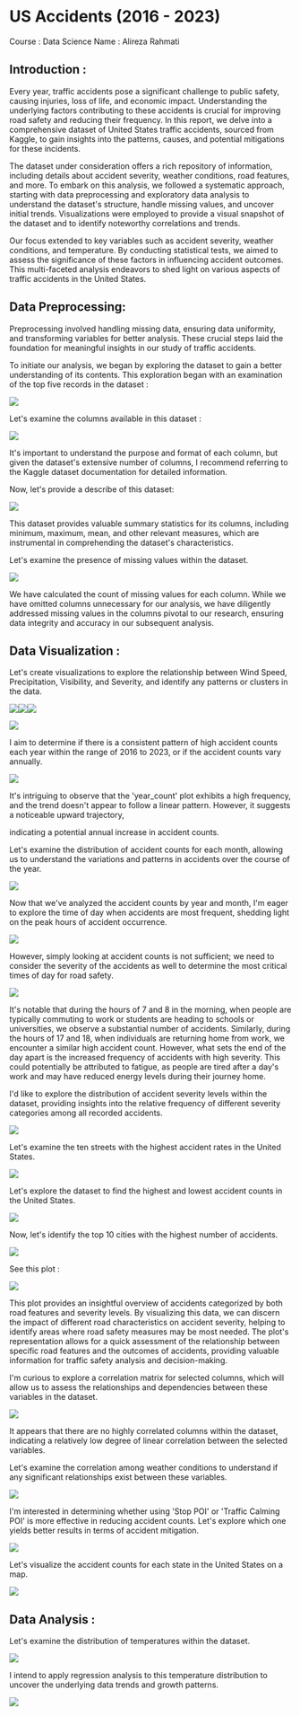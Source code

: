 # ﻿US Accidents (2016 - 2023)

Course : Data Science 
Name : Alireza Rahmati

## Introduction :

Every year, traffic accidents pose a significant challenge to public safety, causing injuries, loss of life, and economic impact. Understanding the underlying factors contributing to these accidents is crucial for improving road safety and reducing their frequency. In this report, we delve into a comprehensive dataset of United States traffic accidents, sourced from Kaggle, to gain insights into the patterns, causes, and potential mitigations for these incidents.

The dataset under consideration offers a rich repository of information, including details about accident severity, weather conditions, road features, and more. To embark on this analysis, we followed a systematic approach, starting with data preprocessing and exploratory data analysis to understand the dataset's structure, handle missing values, and uncover initial trends. Visualizations were employed to provide a visual snapshot of the dataset and to identify noteworthy correlations and trends.

Our focus extended to key variables such as accident severity, weather conditions, and temperature. By conducting statistical tests, we aimed to assess the significance of these factors in influencing accident outcomes. This multi-faceted analysis endeavors to shed light on various aspects of traffic accidents in the United States.

## Data Preprocessing:

Preprocessing involved handling missing data, ensuring data uniformity, and transforming variables for better analysis. These crucial steps laid the foundation for meaningful insights in our study of traffic accidents.

To initiate our analysis, we began by exploring the dataset to gain a better understanding of its contents. This exploration began with an examination of the top five records in the dataset :

![](Aspose.Words.8a628e6a-358b-4755-989f-28300666afc2.001.jpeg)

Let's examine the columns available in this dataset :

![](Aspose.Words.8a628e6a-358b-4755-989f-28300666afc2.002.jpeg)

It's important to understand the purpose and format of each column, but given the dataset's extensive number of columns, I recommend referring to the Kaggle dataset documentation for detailed information.

Now, let's provide a describe of this dataset:

![](Aspose.Words.8a628e6a-358b-4755-989f-28300666afc2.003.jpeg)

This dataset provides valuable summary statistics for its columns, including minimum, maximum, mean, and other relevant measures, which are instrumental in comprehending the dataset's characteristics.

Let's examine the presence of missing values within the dataset.

![](Aspose.Words.8a628e6a-358b-4755-989f-28300666afc2.004.png)

We have calculated the count of missing values for each column. While we have omitted columns unnecessary for our analysis, we have diligently addressed missing values in the columns pivotal to our research, ensuring data integrity and accuracy in our subsequent analysis.

## Data Visualization :

Let's create visualizations to explore the relationship between Wind Speed, Precipitation, Visibility, and Severity, and identify any patterns or clusters in the data.

![](Aspose.Words.8a628e6a-358b-4755-989f-28300666afc2.005.jpeg)![](Aspose.Words.8a628e6a-358b-4755-989f-28300666afc2.006.jpeg)![](Aspose.Words.8a628e6a-358b-4755-989f-28300666afc2.007.jpeg)

![](Aspose.Words.8a628e6a-358b-4755-989f-28300666afc2.008.jpeg)

I aim to determine if there is a consistent pattern of high accident counts each year within the range of 2016 to 2023, or if the accident counts vary annually.

![](Aspose.Words.8a628e6a-358b-4755-989f-28300666afc2.009.jpeg)

It's intriguing to observe that the 'year\_count' plot exhibits a high frequency, and the trend doesn't appear to follow a linear pattern. However, it suggests a noticeable upward trajectory,

indicating a potential annual increase in accident counts.

Let's examine the distribution of accident counts for each month, allowing us to understand the variations and patterns in accidents over the course of the year.

![](Aspose.Words.8a628e6a-358b-4755-989f-28300666afc2.010.jpeg)

Now that we've analyzed the accident counts by year and month, I'm eager to explore the time of day when accidents are most frequent, shedding light on the peak hours of accident occurrence.

![](Aspose.Words.8a628e6a-358b-4755-989f-28300666afc2.011.jpeg)

However, simply looking at accident counts is not sufficient; we need to consider the severity of the accidents as well to determine the most critical times of day for road safety.

![](Aspose.Words.8a628e6a-358b-4755-989f-28300666afc2.012.jpeg)

It's notable that during the hours of 7 and 8 in the morning, when people are typically commuting to work or students are heading to schools or universities, we observe a substantial number of accidents. Similarly, during the hours of 17 and 18, when individuals are returning home from work, we encounter a similar high accident count. However, what sets the end of the day apart is the increased frequency of accidents with high severity. This could potentially be attributed to fatigue, as people are tired after a day's work and may have reduced energy levels during their journey home.

I'd like to explore the distribution of accident severity levels within the dataset, providing insights into the relative frequency of different severity categories among all recorded accidents.

![](Aspose.Words.8a628e6a-358b-4755-989f-28300666afc2.013.jpeg)

Let's examine the ten streets with the highest accident rates in the United States.

![](Aspose.Words.8a628e6a-358b-4755-989f-28300666afc2.014.jpeg)

Let's explore the dataset to find the highest and lowest accident counts in the United States.

![](Aspose.Words.8a628e6a-358b-4755-989f-28300666afc2.015.jpeg)

Now, let's identify the top 10 cities with the highest number of accidents.

![](Aspose.Words.8a628e6a-358b-4755-989f-28300666afc2.016.jpeg)

See this plot :

![](Aspose.Words.8a628e6a-358b-4755-989f-28300666afc2.017.jpeg)

This plot provides an insightful overview of accidents categorized by both road features and severity levels. By visualizing this data, we can discern the impact of different road characteristics on accident severity, helping to identify areas where road safety measures may be most needed. The plot's representation allows for a quick assessment of the relationship between specific road features and the outcomes of accidents, providing valuable information for traffic safety analysis and decision-making.

I'm curious to explore a correlation matrix for selected columns, which will allow us to assess the relationships and dependencies between these variables in the dataset.

![](Aspose.Words.8a628e6a-358b-4755-989f-28300666afc2.018.jpeg)

It appears that there are no highly correlated columns within the dataset, indicating a relatively low degree of linear correlation between the selected variables.

Let's examine the correlation among weather conditions to understand if any significant relationships exist between these variables.

![](Aspose.Words.8a628e6a-358b-4755-989f-28300666afc2.019.jpeg)

I'm interested in determining whether using 'Stop POI' or 'Traffic Calming POI' is more effective in reducing accident counts. Let's explore which one yields better results in terms of accident mitigation.

![](Aspose.Words.8a628e6a-358b-4755-989f-28300666afc2.020.jpeg)

Let's visualize the accident counts for each state in the United States on a map.

![](Aspose.Words.8a628e6a-358b-4755-989f-28300666afc2.021.jpeg)

## Data Analysis :

Let's examine the distribution of temperatures within the dataset.

![](Aspose.Words.8a628e6a-358b-4755-989f-28300666afc2.022.jpeg)

I intend to apply regression analysis to this temperature distribution to uncover the underlying data trends and growth patterns.

![](Aspose.Words.8a628e6a-358b-4755-989f-28300666afc2.023.jpeg)
